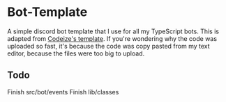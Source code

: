 # Bot-Template
A simple discord bot template that I use for all my TypeScript bots. This is adapted from [Codeize's template](https://github.com/Codeize/template). If you're wondering why the code was uploaded so fast, it's because the code was copy pasted from my text editor, because the files were too big to upload.

## Todo
Finish src/bot/events
Finish lib/classes
